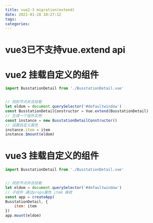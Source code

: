 ```yaml
---
title: vue2-3 migration(extend)
date: 2021-01-28 18:27:12
tags:
categories:
---
```


# vue3已不支持vue.extend api

# vue2 挂载自定义的组件

```javascript
import BusstationDetail from './BusstationDetail.vue'


// 找到节点并且挂载
let eldom = document.querySelector('#defaultwindow')
const BusstationDetailConstructor = Vue.extend(BusstationDetail)
// 生成一个组件实例
const instance = new BusstationDetailConstructor()
// 设置自定义属性
instance.item = item
instance.$mount(eldom)
```

# vue3 挂载自定义的组件

```javascript
import BusstationDetail from './BusstationDetail.vue'


// 找到节点并且挂载
let eldom = document.querySelector('#defaultwindow')
// 子组件 通过props属性 item 接收
const app = createApp(
BusstationDetail, {
    item: item
})
app.mount(eldom)
```
